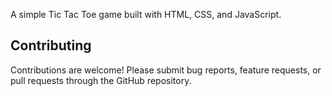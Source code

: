 A simple Tic Tac Toe game built with HTML, CSS, and JavaScript.

## Contributing
Contributions are welcome! Please submit bug reports, feature requests, or pull requests through the GitHub repository.
